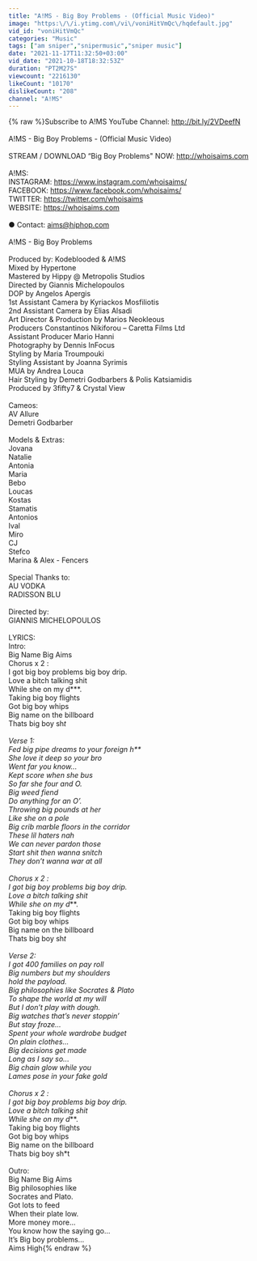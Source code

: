 ```yaml
---
title: "A!MS - Big Boy Problems - (Official Music Video)"
image: "https:\/\/i.ytimg.com\/vi\/voniHitVmQc\/hqdefault.jpg"
vid_id: "voniHitVmQc"
categories: "Music"
tags: ["am sniper","snipermusic","sniper music"]
date: "2021-11-17T11:32:50+03:00"
vid_date: "2021-10-18T18:32:53Z"
duration: "PT2M27S"
viewcount: "2216130"
likeCount: "10170"
dislikeCount: "208"
channel: "A!MS"
---
```

{% raw %}Subscribe to A!MS YouTube Channel: <a rel="nofollow" target="blank" href="http://bit.ly/2VDeefN">http://bit.ly/2VDeefN</a><br /><br />A!MS - Big Boy Problems - (Official Music Video)<br /><br />STREAM / DOWNLOAD “Big Boy Problems&quot; NOW: <a rel="nofollow" target="blank" href="http://whoisaims.com">http://whoisaims.com</a> <br /><br />A!MS: <br />INSTAGRAM: <a rel="nofollow" target="blank" href="https://www.instagram.com/whoisaims/">https://www.instagram.com/whoisaims/</a> <br />FACEBOOK: <a rel="nofollow" target="blank" href="https://www.facebook.com/whoisaims/">https://www.facebook.com/whoisaims/</a> <br />TWITTER: <a rel="nofollow" target="blank" href="https://twitter.com/whoisaims">https://twitter.com/whoisaims</a> <br />WEBSITE: <a rel="nofollow" target="blank" href="https://whoisaims.com">https://whoisaims.com</a> <br /><br />● Contact: aims@hiphop.com <br /><br />A!MS - Big Boy Problems<br /><br />Produced by: Kodeblooded &amp; A!MS <br />Mixed by Hypertone <br />Mastered by Hippy @ Metropolis Studios <br />Directed by Giannis Michelopoulos <br />DOP by Angelos Apergis <br />1st  Assistant Camera by Kyriackos Mosfiliotis<br />2nd Assistant Camera by Elias Alsadi<br />Art Director &amp; Production by Marios Neokleous<br />Producers Constantinos Nikiforou – Caretta Films Ltd<br />Assistant Producer Mario Hanni<br />Photography by Dennis InFocus <br />Styling by Maria Troumpouki<br />Styling Assistant by Joanna Syrimis<br />MUA by Andrea Louca <br />Hair Styling by Demetri Godbarbers &amp; Polis Katsiamidis<br />Produced by 3fifty7 &amp; Crystal View <br /><br />Cameos:<br />AV Allure <br />Demetri Godbarber <br /> <br />Models &amp; Extras:<br />Jovana<br />Natalie<br />Antonia<br />Maria<br />Bebo<br />Loucas<br />Kostas<br />Stamatis<br />Antonios<br />Ival<br />Miro<br />CJ<br />Stefco<br />Marina &amp; Alex - Fencers<br /> <br />Special Thanks to: <br />AU VODKA <br />RADISSON BLU<br /><br />Directed by:<br />GIANNIS MICHELOPOULOS<br /><br />LYRICS:<br />Intro:<br />Big Name Big Aims <br />Chorus x 2 :<br />I got big boy problems big boy drip. <br />Love a bitch talking shit<br />While she on my d***. <br />Taking big boy flights<br />Got big boy whips<br />Big name on the billboard<br />Thats big boy sh*t<br /> <br />Verse 1:<br />Fed big pipe dreams to your foreign h**<br />She love it deep so your bro<br />Went far you know...<br />Kept score when she bus<br />So far she four and O.<br />Big weed fiend<br />Do anything for an O’.<br />Throwing big pounds at her<br />Like she on a pole<br />Big crib marble floors in the corridor<br />These lil haters nah<br />We can never pardon those<br />Start shit then wanna snitch<br />They don’t wanna war at all<br /><br />Chorus x 2 :<br />I got big boy problems big boy drip. <br />Love a bitch talking shit<br />While she on my d***. <br />Taking big boy flights<br />Got big boy whips<br />Big name on the billboard<br />Thats big boy sh*t <br /> <br />Verse 2:<br />I got 400 families on pay roll<br />Big numbers but my shoulders<br />hold the payload.<br />Big philosophies like Socrates &amp; Plato<br />To shape the world at my will<br />But I don’t play with dough. <br />Big watches that’s never stoppin’<br />But stay froze...<br />Spent your whole wardrobe budget<br />On plain clothes...<br />Big decisions get made<br />Long as I say so...<br />Big chain glow while you<br />Lames pose in your fake gold<br /><br />Chorus x 2 :<br />I got big boy problems big boy drip. <br />Love a bitch talking shit<br />While she on my d***. <br />Taking big boy flights<br />Got big boy whips<br />Big name on the billboard<br />Thats big boy sh*t<br /><br />Outro:<br />Big Name Big Aims<br />Big philosophies like<br />Socrates and Plato.<br />Got lots to feed<br />When their plate low.<br />More money more... <br />You know how the saying go...<br />It’s Big boy problems...<br />Aims High{% endraw %}
